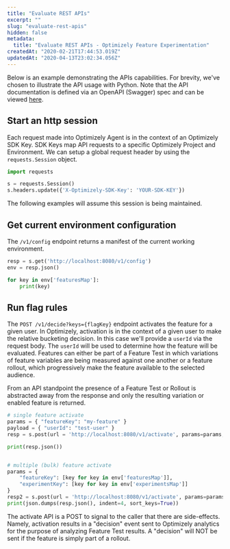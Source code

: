 ```yaml
---
title: "Evaluate REST APIs"
excerpt: ""
slug: "evaluate-rest-apis"
hidden: false
metadata:
  title: "Evaluate REST APIs - Optimizely Feature Experimentation"
createdAt: "2020-02-21T17:44:53.019Z"
updatedAt: "2020-04-13T23:02:34.056Z"
---
```


Below is an example demonstrating the APIs capabilities. For brevity, we've chosen to illustrate the API usage with Python. Note that the API documentation is defined via an OpenAPI (Swagger) spec and can be viewed [here](https://library.optimizely.com/docs/api/agent/v1/index.html).

## Start an http session

Each request made into Optimizely Agent is in the context of an Optimizely SDK Key. SDK Keys map API requests to a specific Optimizely Project and Environment. We can setup a global request header by using the `requests.Session` object.

```python
import requests

s = requests.Session()
s.headers.update({'X-Optimizely-SDK-Key': 'YOUR-SDK-KEY'})
```

The following examples will assume this session is being maintained.

## Get current environment configuration

The `/v1/config` endpoint returns a manifest of the current working environment.

```python
resp = s.get('http://localhost:8080/v1/config')
env = resp.json()

for key in env['featuresMap']:
    print(key)
```

## Run flag rules

The `POST /v1/decide?keys={flagKey}` endpoint activates the feature for a given user. In Optimizely, activation is in the context of a given user to make the relative bucketing decision. In this case we'll provide a `userId` via the request body. The `userId` will be used to determine how the feature will be evaluated. Features can either be part of a Feature Test in which variations of feature variables are being measured against one another or a feature rollout, which progressively make the feature available to the selected audience.

From an API standpoint the presence of a Feature Test or Rollout is abstracted away from the response and only the resulting variation or enabled feature is returned.

```python
# single feature activate
params = { "featureKey": "my-feature" }
payload = { "userId": "test-user" }
resp = s.post(url = 'http://localhost:8080/v1/activate', params=params, json=payload)

print(resp.json())


# multiple (bulk) feature activate
params = {
    "featureKey": [key for key in env['featuresMap']],
    "experimentKey": [key for key in env['experimentsMap']]
}
resp2 = s.post(url = 'http://localhost:8080/v1/activate', params=params, json=payload)
print(json.dumps(resp.json(), indent=4, sort_keys=True))
```

The activate API is a POST to signal to the caller that there are side-effects. Namely, activation results in a "decision" event sent to Optimizely analytics for the purpose of analyzing Feature Test results. A "decision" will NOT be sent if the feature is simply part of a rollout.

